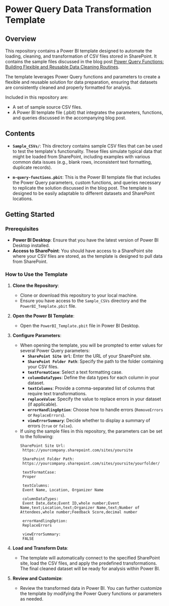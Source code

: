 # Power Query Data Transformation Template

## Overview

This repository contains a Power BI template designed to automate the loading, cleaning, and transformation of CSV files stored in SharePoint. It contains the sample files discussed in the blog post [Power Query Functions: Building Flexible and Reusable Data Cleaning Routines](https://ethanguyant.com/2024/08/29/power-query-functions-building-flexible-and-reusable-data-cleaning-routines/).

The template leverages Power Query functions and parameters to create a flexible and reusable solution for data preparation, ensuring that datasets are consistently cleaned and properly formatted for analysis.

Included in this repository are:
- A set of sample source CSV files.
- A Power BI template file (.pbit) that integrates the parameters, functions, and queries discussed in the accompanying blog post.

## Contents

- **`Sample_CSVs/`**: This directory contains sample CSV files that can be used to test the template's functionality. These files simulate typical data that might be loaded from SharePoint, including examples with various common data issues (e.g., blank rows, inconsistent text formatting, duplicate records).
  
- **`m-query-functions.pbit`**: This is the Power BI template file that includes the Power Query parameters, custom functions, and queries necessary to replicate the solution discussed in the blog post. The template is designed to be easily adaptable to different datasets and SharePoint locations.

## Getting Started

### Prerequisites

- **Power BI Desktop**: Ensure that you have the latest version of Power BI Desktop installed.
- **Access to SharePoint**: You should have access to a SharePoint site where your CSV files are stored, as the template is designed to pull data from SharePoint.

### How to Use the Template

1. **Clone the Repository**:
   - Clone or download this repository to your local machine.
   - Ensure you have access to the `Sample_CSVs` directory and the `PowerBI_Template.pbit` file.

2. **Open the Power BI Template**:
   - Open the `PowerBI_Template.pbit` file in Power BI Desktop.

3. **Configure Parameters**:
   - When opening the template, you will be prompted to enter values for several Power Query parameters:
     - **`SharePoint Site Url`**: Enter the URL of your SharePoint site.
     - **`SharePoint Folder Path`**: Specify the path to the folder containing your CSV files.
     - **`textFormatCase`**: Select a text formatting case.
     - **`columnDataTypes`**: Define the data types for each column in your dataset.
     - **`textColumns`**: Provide a comma-separated list of columns that require text transformations.
     - **`replaceValue`**: Specify the value to replace errors in your dataset (if applicable).
     - **`errorHandlingOption`**: Choose how to handle errors (`RemoveErrors` or `ReplaceErrors`).
     - **`viewErrorSummary`**: Decide whether to display a summary of errors (`true` or `false`).
   - If using the sample files in this repository, the parameters can be set to the following:
     ```text
     SharePoint Site Url: 
      https://yourcompany.sharepoint.com/sites/yoursite
      
      SharePoint Folder Path:
      https://yourcompany.sharepoint.com/sites/yoursite/yourfolder/
      
      textFormatCase:
      Proper
      
      textColumns:
      Event Name, Location, Organizer Name
      
      columnDataTypes:
      Event Date,date;Event ID,whole number;Event Name,text;Location,text;Organizer Name,text;Number of Attendees,whole number;Feedback Score,decimal number
      
      errorHandlingOption:
      ReplaceErrors
      
      viewErrorSummary:
      FALSE
      ```
4. **Load and Transform Data**:
   - The template will automatically connect to the specified SharePoint site, load the CSV files, and apply the predefined transformations. The final cleaned dataset will be ready for analysis within Power BI.

5. **Review and Customize**:
   - Review the transformed data in Power BI. You can further customize the template by modifying the Power Query functions or parameters as needed.
